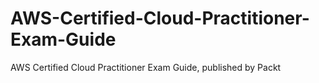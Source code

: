 # AWS-Certified-Cloud-Practitioner-Exam-Guide
AWS Certified Cloud Practitioner Exam Guide, published by Packt
